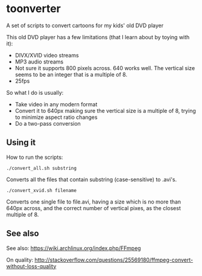 toonverter
==========

A set of scripts to convert cartoons for my kids' old DVD player

This old DVD player has a few limitations (that I learn about by toying with it):

* DIVX/XVID video streams
* MP3 audio streams
* Not sure it supports 800 pixels across. 640 works well. The vertical size seems to be an integer that is a multiple of 8.
* 25fps

So what I do is usually:

* Take video in any modern format
* Convert it to 640px making sure the vertical size is a multiple of 8, trying to minimize aspect ratio changes
* Do a two-pass conversion

Using it
--------

How to run the scripts:

	./convert_all.sh substring

Converts all the files that contain substring (case-sensitive) to .avi's.

	./convert_xvid.sh filename

Converts one single file to file.avi, having a size which is no more than 640px across,
and the correct number of vertical pixes, as the closest multiple of 8.

See also
--------

See also: https://wiki.archlinux.org/index.php/FFmpeg

On quality: http://stackoverflow.com/questions/25569180/ffmpeg-convert-without-loss-quality




